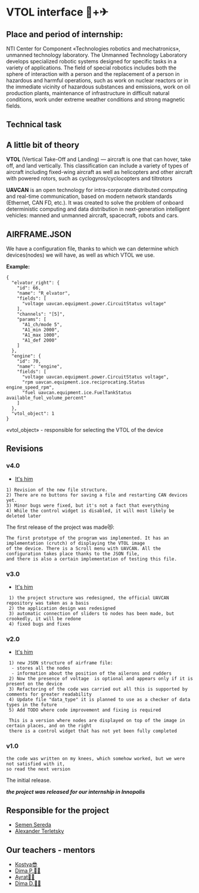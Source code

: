 # VTOL interface 🚁+✈

## Place and period of internship:

NTI Center for Component «Technologies robotics and mechatronics», unmanned technology laboratory.
The Unmanned Technology Laboratory develops specialized robotic systems designed for specific tasks
in a variety of applications. The field of special robotics includes both the sphere of interaction
with a person and the replacement of a person in hazardous and harmful operations, such as work on
nuclear reactors or in the immediate vicinity of hazardous substances and emissions, work on oil
production plants, maintenance of infrastructure in difficult natural conditions, work under extreme
weather conditions and strong magnetic fields.

## Technical task

## A little bit of theory

**VTOL** (Vertical Take-Off and Landing) — aircraft is one that can hover, take off, and land
vertically. This classification can include a variety of types of aircraft including fixed-wing
aircraft as well as helicopters and other aircraft with powered rotors, such as
cyclogyros/cyclocopters and tiltrotors

**UAVCAN** is an open technology for intra-corporate distributed computing and real-time 
communication, based on modern network standards (Ethernet, CAN FD, etc.). It was created 
to solve the problem of onboard deterministic computing and data distribution in next-generation
intelligent vehicles: manned and unmanned aircraft, spacecraft, robots and cars.

## AIRFRAME.JSON
We have a configuration file, thanks to which we can determine which devices(nodes) we will have, 
as well as which VTOL we use.

**Example:**
```
{
  "elvator_right": {
    "id": 66,
    "name": "R_elvator",
    "fields": [
      "voltage uavcan.equipment.power.CircuitStatus voltage"
    ],
    "channels": "[5]",
    "params": [
      "A1_ch/mode 5",
      "A1_min 2000",
      "A1_max 1000",
      "A1_def 2000"
    ]
  },
  "engine": {
    "id": 70,
    "name": "engine",
    "fields": [
      "voltage uavcan.equipment.power.CircuitStatus voltage",
      "rpm uavcan.equipment.ice.reciprocating.Status engine_speed_rpm",
      "fuel uavcan.equipment.ice.FuelTankStatus available_fuel_volume_percent"
    ]
  },
  "vtol_object": 1
}
```  
«vtol_object» - responsible for selecting the VTOL of the device


## Revisions

### v4.0
- [It's him](https://github.com/PrincePepper/inno_uavcan_VTOL_interface/commit/d3126e953a19e12e2fc243077761847a5c8144d0)
```
1) Revision of the new file structure.
2) There are no buttons for saving a file and restarting CAN devices yet.
3) Minor bugs were fixed, but it's not a fact that everything
4) While the control widget is disabled, it will most likely be deleted later
```
The first release of the project was made😻:
```
The first prototype of the program was implemented. It has an implementation (crutch) of displaying the VTOL image
of the device. There is a Scroll menu with UAVCAN. All the configuration takes place thanks to the JSON file, 
and there is also a certain implementation of testing this file.
```
### v3.0
- [It's him](https://github.com/PrincePepper/inno_uavcan_VTOL_interface/commit/70329a0bf080ac9649b3bc72fbf0a5602e46741a)
```
 1) the project structure was redesigned, the official UAVCAN repository was taken as a basis
 2) the application design was redesigned
 3) automatic connection of sliders to nodes has been made, but crookedly, it will be redone
 4) fixed bugs and fixes
```

### v2.0
- [It's him](https://github.com/PrincePepper/inno_uavcan_VTOL_interface/commit/712ecef025f5e7de4d2562ffaf8b42499a45cead)
```
 1) new JSON structure of airframe file:
  - stores all the nodes
  - information about the position of the ailerons and rudders
 2) Now the presence of voltage  is optional and appears only if it is present on the device
 3) Refactoring of the code was carried out all this is supported by comments for greater readability
 4) Update file "data_type" it is planned to use as a checker of data types in the future
 5) Add TODO where code improvement and fixing is required
 
 This is a version where nodes are displayed on top of the image in certain places, and on the right 
 there is a control widget that has not yet been fully completed
```
### v1.0
```
the code was written on my knees, which somehow worked, but we were not satisfied with it, 
so read the next version
```


The initial release.

***the project was released for our internship in Innopolis***

## Responsible for the project

- [Semen Sereda](https://github.com/PrincePepper)
- [Alexander Terletsky](https://github.com/GinormousSalmon)

## Our teachers - mentors

- [Kostya😎](https://github.com/sainquake)
- [Dima P.👨‍💻](https://github.com/PonomarevDA)
- [Ayrat🧑‍🔬](https://github.com/beljjay)
- [Dima D.👨‍✈️](https://github.com/GigaFlopsis)
